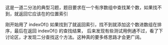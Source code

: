这是一道二分法的典型习题，题目要求在一个有序数组中查找某个数，如果找不到，就返回它应该在的位置索引

刚开始用了 indexOf() 如果找到了就返回索引，找不到就添加这个数进数组在排序，最后在返回 indexOf() 的查找结果，
后来发现有些测试用例通不过，看了下讨论区，才发现二分查找这个方法。这种真的要多练思路才会更广阔。
